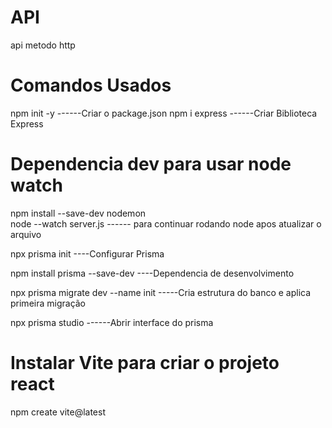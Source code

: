 # API
api metodo http

# Comandos Usados
npm init -y   ------Criar o package.json
npm i express ------Criar Biblioteca Express

# Dependencia dev para usar node watch
npm install --save-dev nodemon  
node --watch server.js ------ para continuar rodando node apos atualizar o arquivo


npx prisma init ----Configurar Prisma

npm install prisma --save-dev ----Dependencia de desenvolvimento

npx prisma migrate dev --name init  -----Cria estrutura do banco e aplica primeira migração

npx prisma studio ------Abrir interface do prisma

# Instalar Vite para criar o projeto react

npm create vite@latest



